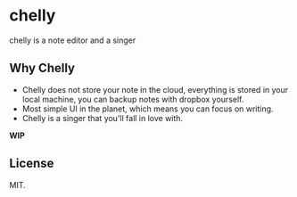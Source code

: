 # chelly

chelly is a note editor and a singer

## Why Chelly

- Chelly does not store your note in the cloud, everything is stored in your local machine, you can backup notes with dropbox yourself.
- Most simple UI in the planet, which means you can focus on writing.
- Chelly is a singer that you'll fall in love with.

**WIP**

## License

MIT.
